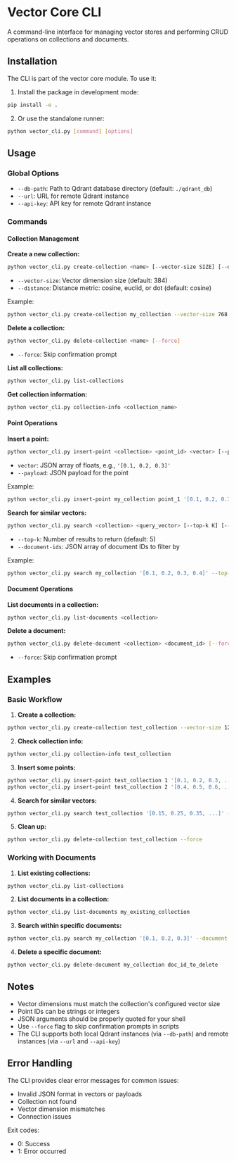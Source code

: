 # Vector Core CLI

A command-line interface for managing vector stores and performing CRUD operations on collections and documents.

## Installation

The CLI is part of the vector core module. To use it:

1. Install the package in development mode:
```bash
pip install -e .
```

2. Or use the standalone runner:
```bash
python vector_cli.py [command] [options]
```

## Usage

### Global Options

- `--db-path`: Path to Qdrant database directory (default: `./qdrant_db`)
- `--url`: URL for remote Qdrant instance
- `--api-key`: API key for remote Qdrant instance

### Commands

#### Collection Management

**Create a new collection:**
```bash
python vector_cli.py create-collection <name> [--vector-size SIZE] [--distance METRIC]
```
- `--vector-size`: Vector dimension size (default: 384)
- `--distance`: Distance metric: cosine, euclid, or dot (default: cosine)

Example:
```bash
python vector_cli.py create-collection my_collection --vector-size 768 --distance cosine
```

**Delete a collection:**
```bash
python vector_cli.py delete-collection <name> [--force]
```
- `--force`: Skip confirmation prompt

**List all collections:**
```bash
python vector_cli.py list-collections
```

**Get collection information:**
```bash
python vector_cli.py collection-info <collection_name>
```

#### Point Operations

**Insert a point:**
```bash
python vector_cli.py insert-point <collection> <point_id> <vector> [--payload JSON]
```
- `vector`: JSON array of floats, e.g., `'[0.1, 0.2, 0.3]'`
- `--payload`: JSON payload for the point

Example:
```bash
python vector_cli.py insert-point my_collection point_1 '[0.1, 0.2, 0.3, 0.4]' --payload '{"type": "example"}'
```

**Search for similar vectors:**
```bash
python vector_cli.py search <collection> <query_vector> [--top-k K] [--document-ids JSON_ARRAY]
```
- `--top-k`: Number of results to return (default: 5)
- `--document-ids`: JSON array of document IDs to filter by

Example:
```bash
python vector_cli.py search my_collection '[0.1, 0.2, 0.3, 0.4]' --top-k 10
```

#### Document Operations

**List documents in a collection:**
```bash
python vector_cli.py list-documents <collection>
```

**Delete a document:**
```bash
python vector_cli.py delete-document <collection> <document_id> [--force]
```
- `--force`: Skip confirmation prompt

## Examples

### Basic Workflow

1. **Create a collection:**
```bash
python vector_cli.py create-collection test_collection --vector-size 128
```

2. **Check collection info:**
```bash
python vector_cli.py collection-info test_collection
```

3. **Insert some points:**
```bash
python vector_cli.py insert-point test_collection 1 '[0.1, 0.2, 0.3, ...]' --payload '{"type": "test"}'
python vector_cli.py insert-point test_collection 2 '[0.4, 0.5, 0.6, ...]' --payload '{"type": "test2"}'
```

4. **Search for similar vectors:**
```bash
python vector_cli.py search test_collection '[0.15, 0.25, 0.35, ...]' --top-k 5
```

5. **Clean up:**
```bash
python vector_cli.py delete-collection test_collection --force
```

### Working with Documents

1. **List existing collections:**
```bash
python vector_cli.py list-collections
```

2. **List documents in a collection:**
```bash
python vector_cli.py list-documents my_existing_collection
```

3. **Search within specific documents:**
```bash
python vector_cli.py search my_collection '[0.1, 0.2, 0.3]' --document-ids '["doc1", "doc2"]'
```

4. **Delete a specific document:**
```bash
python vector_cli.py delete-document my_collection doc_id_to_delete
```

## Notes

- Vector dimensions must match the collection's configured vector size
- Point IDs can be strings or integers
- JSON arguments should be properly quoted for your shell
- Use `--force` flag to skip confirmation prompts in scripts
- The CLI supports both local Qdrant instances (via `--db-path`) and remote instances (via `--url` and `--api-key`)

## Error Handling

The CLI provides clear error messages for common issues:
- Invalid JSON format in vectors or payloads
- Collection not found
- Vector dimension mismatches
- Connection issues

Exit codes:
- 0: Success
- 1: Error occurred